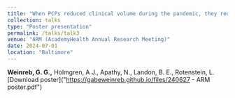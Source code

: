```yaml
---
title: "When PCPs reduced clinical volume during the pandemic, they reduced EHR use by less"
collection: talks
type: "Poster presentation"
permalink: /talks/talk3
venue: "ARM (AcademyHealth Annual Research Meeting)"
date: 2024-07-01
location: "Baltimore"
---
```


<b>Weinreb, G. G.,</b> Holmgren, A J., Apathy, N., Landon, B. E., Rotenstein, L.  [Download poster]("https://gabeweinreb.github.io/files/240627 - ARM poster.pdf")
